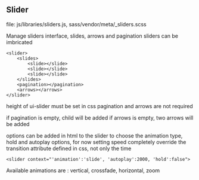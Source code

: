 Slider
-----------
   
file: js/libraries/sliders.js, sass/vendor/meta/_sliders.scss
 
Manage sliders interface, slides, arrows and pagination sliders can be imbricated
            
    <slider>
        <slides>
            <slide></slide>
            <slide></slide>
            <slide></slide>
        </slides>
        <pagination></pagination>
        <arrows></arrows>
    </slider>
     
height of ui-slider must be set in css
pagination and arrows are not required
    
if pagination is empty, child will be added
if arrows is empty, two arrows will be added
    
options can be added in html to the slider to choose the animation type, hold and autoplay options,
for now setting speed completely override the transition attribute defined in css, not only the time

    <slider context="'animation':'slide', 'autoplay':2000, 'hold':false">
    
Available animations are : vertical, crossfade, horizontal, zoom 